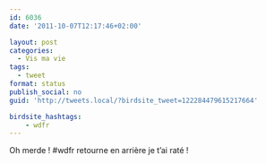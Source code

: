 ```yaml
---
id: 6036
date: '2011-10-07T12:17:46+02:00'

layout: post
categories:
  - Vis ma vie
tags:
  - tweet
format: status
publish_social: no
guid: 'http://tweets.local/?birdsite_tweet=122284479615217664'

birdsite_hashtags:
    - wdfr
---
```


Oh merde ! #wdfr retourne en arrière je t’ai raté !